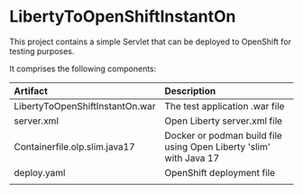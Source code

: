 # LibertyToOpenShiftInstantOn
This project contains a simple Servlet that can be deployed to OpenShift for testing purposes.

It comprises the following components:

| Artifact | Description |
| :--- | :--- |
| LibertyToOpenShiftInstantOn.war | The test application .war file  |
| server.xml | Open Liberty server.xml file |
| Containerfile.olp.slim.java17 | Docker or podman build file using Open Liberty 'slim' with Java 17 |
| deploy.yaml | OpenShift deployment file |
| |  |
